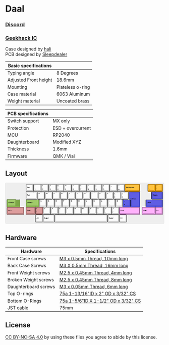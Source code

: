 # Daal

### [Discord](https://discord.gg/9DHkFw9t5x)
### [Geekhack IC](https://geekhack.org/index.php)

Case designed by [hali](https://github.com/hali4045)\
PCB designed by [Sleepdealer](https://github.com/Sleepdealr/)

| Basic specifications  |            |
| --------------------  | ---------- |
| Typing angle          | 8 Degrees  |
| Adjusted Front height | 18.6mm     |
| Mounting              | Plateless o-ring|
| Case material         | 6063 Aluminum |
| Weight material       | Uncoated brass |

| PCB specifications |         |
| ------------------ | ------- |
| Switch support     | MX only |
| Protection         | ESD + overcurrent |
| MCU                | RP2040 |
| Daughterboard      | Modified XYZ |
| Thickness          | 1.6mm |
| Firmware           | QMK / Vial |

## Layout
![](layout/layout.png)

## Hardware
|Hardware                 | Specifications    |
| ----------------------- | ----------------- |
| Front Case screws       | [M3 x 0.5mm Thread, 10mm long](https://www.mcmaster.com/91292A113/)|
| Back Case Screws        | [M3 X 0.5mm Thread, 16mm long](https://www.mcmaster.com/91292A115/)|
| Front Weight screws     | [M2.5 x 0.45mm Thread, 4mm long](https://www.mcmaster.com/92125A082/)|
| Broken Weight screws    | [M2.5 x 0.45mm Thread, 8mm long](https://www.mcmaster.com/92125A086/)|
| Daughterboard screws    | [M3 x 0.05mm Thread, 6mm long](https://www.mcmaster.com/92095A179/)|
| Top O-rings             | [75a 1-13/16"ID x 2" OD x 3/32" CS](https://www.theoringstore.com/store/index.php?main_page=product_info&products_id=3255)|
| Bottom O-Rings          | [75a 1-5/6"ID X 1-1/2" OD x 3/32" CS](https://www.theoringstore.com/store/index.php?main_page=product_info&products_id=3279)|
| JST cable               | 75mm |

## License
[CC BY-NC-SA 4.0](https://creativecommons.org/licenses/by-nc-sa/4.0/) by using these files you agree to abide by this license. 
